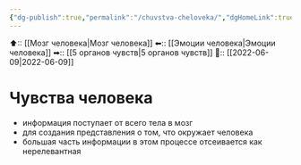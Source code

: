 ```yaml
---
{"dg-publish":true,"permalink":"/chuvstva-cheloveka/","dgHomeLink":true,"dgPassFrontmatter":false}
---
```



⬆:: [[Мозг человека|Мозг человека]]
⬅:: [[Эмоции человека|Эмоции человека]]
➡:: [[5 органов чувств|5 органов чувств]]
📅:: [[2022-06-09|2022-06-09]]

# Чувства человека
- информация поступает от всего тела в мозг
- для создания представления о том, что окружает человека
- большая часть информации в этом процессе отсеивается как нерелевантная